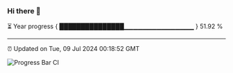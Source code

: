 ### Hi there 👋

⏳ Year progress { ███████████████▁▁▁▁▁▁▁▁▁▁▁▁▁▁▁ } 51.92 %

---

⏰ Updated on Tue, 09 Jul 2024 00:18:52 GMT

![Progress Bar CI](https://github.com/liununu/liununu/workflows/Progress%20Bar%20CI/badge.svg)
